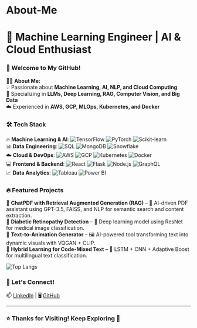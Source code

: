 # About-Me
# 🚀 Machine Learning Engineer | AI & Cloud Enthusiast  

### 👋 Welcome to My GitHub!  

👨‍💻 **About Me:**  
💡 Passionate about **Machine Learning, AI, NLP, and Cloud Computing**  
🔬 Specializing in **LLMs, Deep Learning, RAG, Computer Vision, and Big Data**  
☁️ Experienced in **AWS, GCP, MLOps, Kubernetes, and Docker**  

### 🛠️ Tech Stack  
🔥 **Machine Learning & AI**: ![TensorFlow](https://img.shields.io/badge/-TensorFlow-orange?style=flat&logo=tensorflow) ![PyTorch](https://img.shields.io/badge/-PyTorch-red?style=flat&logo=pytorch) ![Scikit-learn](https://img.shields.io/badge/-Scikit--learn-blue?style=flat&logo=scikitlearn)  
📊 **Data Engineering**: ![SQL](https://img.shields.io/badge/-SQL-blue?style=flat&logo=sqlite) ![MongoDB](https://img.shields.io/badge/-MongoDB-green?style=flat&logo=mongodb) ![Snowflake](https://img.shields.io/badge/-Snowflake-lightblue?style=flat&logo=snowflake)  
☁️ **Cloud & DevOps**: ![AWS](https://img.shields.io/badge/-AWS-orange?style=flat&logo=amazonaws) ![GCP](https://img.shields.io/badge/-GCP-blue?style=flat&logo=googlecloud) ![Kubernetes](https://img.shields.io/badge/-Kubernetes-lightblue?style=flat&logo=kubernetes) ![Docker](https://img.shields.io/badge/-Docker-blue?style=flat&logo=docker)  
💻 **Frontend & Backend**: ![React](https://img.shields.io/badge/-React-blue?style=flat&logo=react) ![Flask](https://img.shields.io/badge/-Flask-black?style=flat&logo=flask) ![Node.js](https://img.shields.io/badge/-Node.js-green?style=flat&logo=node.js) ![GraphQL](https://img.shields.io/badge/-GraphQL-pink?style=flat&logo=graphql)  
📈 **Data Analytics**: ![Tableau](https://img.shields.io/badge/-Tableau-blue?style=flat&logo=tableau) ![Power BI](https://img.shields.io/badge/-PowerBI-yellow?style=flat&logo=powerbi)  

### 🔥 Featured Projects  
📄 **ChatPDF with Retrieval Augmented Generation (RAG)** – 🤖 AI-driven PDF assistant using GPT-3.5, FAISS, and NLP for semantic search and content extraction.  
🎯 **Diabetic Retinopathy Detection** – 🏥 Deep learning model using ResNet for medical image classification.  
🎨 **Text-to-Animation Generator** – 🖼️ AI-powered tool transforming text into dynamic visuals with VQGAN + CLIP.  
📜 **Hybrid Learning for Code-Mixed Text** – 📝 LSTM + CNN + Adaptive Boost for multilingual text classification.  



![Top Langs](https://github-readme-stats.vercel.app/api/top-langs/?username=Hari927&layout=compact&theme=tokyonight)  

### 🌟 Let's Connect!  
📫 [LinkedIn](https://www.linkedin.com/in/harisankara98/) | 🖥️ [GitHub](https://github.com/Hari927/) 

---

### ⭐ Thanks for Visiting! Keep Exploring 🚀  
